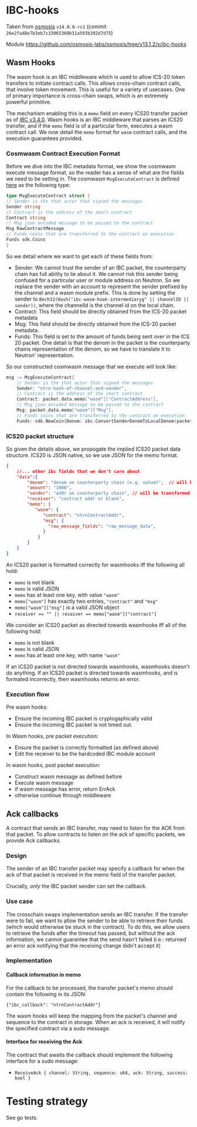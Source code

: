 # IBC-hooks

Taken from [osmosis](https://github.com/osmosis-labs/osmosis) `v14.0.0-rc1` (commit `26e2fad8e7b3eb7c33965360b31a593b392d7d75`)

Module https://github.com/osmosis-labs/osmosis/tree/v13.1.2/x/ibc-hooks

## Wasm Hooks

The wasm hook is an IBC middleware which is used to allow ICS-20 token transfers to initiate contract calls.
This allows cross-chain contract calls, that involve token movement.
This is useful for a variety of usecases.
One of primary importance is cross-chain swaps, which is an extremely powerful primitive.

The mechanism enabling this is a `memo` field on every ICS20 transfer packet as of [IBC v3.4.0](https://medium.com/the-interchain-foundation/moving-beyond-simple-token-transfers-d42b2b1dc29b).
Wasm hooks is an IBC middleware that parses an ICS20 transfer, and if the `memo` field is of a particular form, executes a wasm contract call. We now detail the `memo` format for `wasm` contract calls, and the execution guarantees provided.

### Cosmwasm Contract Execution Format

Before we dive into the IBC metadata format, we show the cosmwasm execute message format, so the reader has a sense of what are the fields we need to be setting in.
The cosmwasm `MsgExecuteContract` is defined [here](https://github.com/CosmWasm/wasmd/blob/4fe2fbc8f322efdaf187e2e5c99ce32fd1df06f0/x/wasm/types/tx.pb.go#L340-L349
) as the following type:

```go
type MsgExecuteContract struct {
// Sender is the that actor that signed the messages
Sender string
// Contract is the address of the smart contract
Contract string
// Msg json encoded message to be passed to the contract
Msg RawContractMessage
// Funds coins that are transferred to the contract on execution
Funds sdk.Coins
}
```

So we detail where we want to get each of these fields from:

* Sender: We cannot trust the sender of an IBC packet, the counterparty chain has full ability to lie about it.
  We cannot risk this sender being confused for a particular user or module address on Neutron.
  So we replace the sender with an account to represent the sender prefixed by the channel and a wasm module prefix.
  This is done by setting the sender to `Bech32(Hash("ibc-wasm-hook-intermediaryg" || channelID || sender))`, where the channelId is the channel id on the local chain.
* Contract: This field should be directly obtained from the ICS-20 packet metadata
* Msg: This field should be directly obtained from the ICS-20 packet metadata.
* Funds: This field is set to the amount of funds being sent over in the ICS 20 packet. One detail is that the denom in the packet is the counterparty chains representation of the denom, so we have to translate it to Neutron' representation.

So our constructed cosmwasm message that we execute will look like:

```go
msg := MsgExecuteContract{
	// Sender is the that actor that signed the messages
	Sender: "ntrn-hash-of-channel-and-sender",
	// Contract is the address of the smart contract
	Contract: packet.data.memo["wasm"]["ContractAddress"],
	// Msg json encoded message to be passed to the contract
	Msg: packet.data.memo["wasm"]["Msg"],
	// Funds coins that are transferred to the contract on execution
	Funds: sdk.NewCoin{Denom: ibc.ConvertSenderDenomToLocalDenom(packet.data.Denom), Amount: packet.data.Amount}
```

### ICS20 packet structure

So given the details above, we propogate the implied ICS20 packet data structure.
ICS20 is JSON native, so we use JSON for the memo format.

```json 
{
    //... other ibc fields that we don't care about
    "data":{
    	"denom": "denom on counterparty chain (e.g. uatom)",  // will be transformed to the local denom (ibc/...)
        "amount": "1000",
        "sender": "addr on counterparty chain", // will be transformed
        "receiver": "contract addr or blank",
    	"memo": {
           "wasm": {
              "contract": "ntrnContractAddr",
              "msg": {
                "raw_message_fields": "raw_message_data",
              }
            }
        }
    }
}
```

An ICS20 packet is formatted correctly for wasmhooks iff the following all hold:

* `memo` is not blank
* `memo` is valid JSON
* `memo` has at least one key, with value `"wasm"`
* `memo["wasm"]` has exactly two entries, `"contract"` and `"msg"`
* `memo["wasm"]["msg"]` is a valid JSON object
* `receiver == "" || receiver == memo["wasm"]["contract"]`

We consider an ICS20 packet as directed towards wasmhooks iff all of the following hold:

* `memo` is not blank
* `memo` is valid JSON
* `memo` has at least one key, with name `"wasm"`

If an ICS20 packet is not directed towards wasmhooks, wasmhooks doesn't do anything.
If an ICS20 packet is directed towards wasmhooks, and is formated incorrectly, then wasmhooks returns an error.

### Execution flow

Pre wasm hooks:

* Ensure the incoming IBC packet is cryptogaphically valid
* Ensure the incoming IBC packet is not timed out.

In Wasm hooks, pre packet execution:

* Ensure the packet is correctly formatted (as defined above)
* Edit the receiver to be the hardcoded IBC module account

In wasm hooks, post packet execution:

* Construct wasm message as defined before
* Execute wasm message
* if wasm message has error, return ErrAck
* otherwise continue through middleware

## Ack callbacks

A contract that sends an IBC transfer, may need to listen for the ACK from that packet. To allow
contracts to listen on the ack of specific packets, we provide Ack callbacks.

### Design

The sender of an IBC transfer packet may specify a callback for when the ack of that packet is received in the memo
field of the transfer packet.

Crucially, _only_ the IBC packet sender can set the callback.

### Use case

The crosschain swaps implementation sends an IBC transfer. If the transfer were to fail, we want to allow the sender
to be able to retrieve their funds (which would otherwise be stuck in the contract). To do this, we allow users to
retrieve the funds after the timeout has passed, but without the ack information, we cannot guarantee that the send
hasn't failed (i.e.: returned an error ack notifying that the receiving change didn't accept it)

### Implementation

#### Callback information in memo

For the callback to be processed, the transfer packet's memo should contain the following in its JSON:

`{"ibc_callback": "ntrnContractAddr"}`

The wasm hooks will keep the mapping from the packet's channel and sequence to the contract in storage. When an ack is
received, it will notify the specified contract via a sudo message.

#### Interface for receiving the Ack

The contract that awaits the callback should implement the following interface for a sudo message:

* `ReceiveAck { channel: String, sequence: u64, ack: String, success: bool }`

# Testing strategy

See go tests.